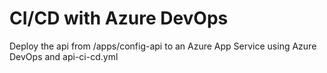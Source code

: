 # CI/CD with Azure DevOps

Deploy the api from /apps/config-api to an Azure App Service using Azure DevOps and api-ci-cd.yml
